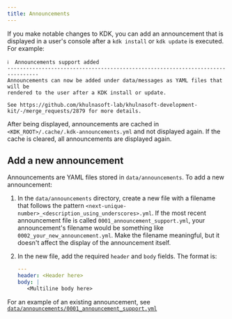 ```yaml
---
title: Announcements
---
```


If you make notable changes to KDK, you can add an announcement that is 
displayed in a user's console after a `kdk install` or `kdk update` is 
executed. For example:

```plaintext
ℹ️  Announcements support added
--------------------------------------------------------------------------------
Announcements can now be added under data/messages as YAML files that will be
rendered to the user after a KDK install or update.

See https://github.com/khulnasoft-lab/khulnasoft-development-kit/-/merge_requests/2879 for more details.
```

After being displayed, announcements are cached in `<KDK_ROOT>/.cache/.kdk-announcements.yml` 
and not displayed again. If the cache is cleared, all announcements are 
displayed again.

## Add a new announcement

Announcements are YAML files stored in `data/announcements`. To add a new announcement:

1. In the `data/announcements` directory, create a new file with a filename that follows the pattern
   `<next-unique-number>_<description_using_underscores>.yml`. If the most recent announcement file is called 
   `0001_announcement_support.yml`, your announcement's filename
   would be something like `0002_your_new_announcement.yml`. Make the filename meaningful, but it doesn't affect the display
   of the announcement itself.
1. In the new file, add the required `header` and `body` fields. The format is:

   ```yaml
   ---
   header: <Header here>
   body: |
      <Multiline body here>
   ```

For an example of an existing announcement, see
[`data/announcements/0001_announcement_support.yml`](https://github.com/khulnasoft-lab/khulnasoft-development-kit/-/blob/main/data/announcements/0001_announcement_support.yml)
